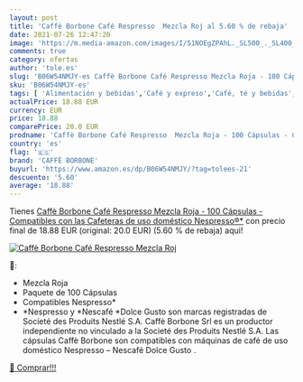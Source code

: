 ```yaml
---
layout: post
title: 'Caffè Borbone Café Respresso  Mezcla Roj al 5.60 % de rebaja'
date: 2021-07-26 12:47:20
image: 'https://m.media-amazon.com/images/I/51NOEgZPAhL._SL500_._SL400_.jpg'
comments: true
category: ofertas
author: 'tole.es'
slug: 'B06W54NMJY-es Caffè Borbone Café Respresso Mezcla Roja - 100 Cápsulas -...'
sku: 'B06W54NMJY-es'
tags: [ 'Alimentación y bebidas','Café y expreso','Café, té y bebidas','Cápsulas de café','caffè borbone','café', ]
actualPrice: 18.88 EUR
currency: EUR
price: 18.88
comparePrice: 20.0 EUR
prodname: 'Caffè Borbone Café Respresso  Mezcla Roja - 100 Cápsulas - Compatibles con las Cafeteras de uso doméstico Nespresso®*'
country: 'es'
flag: '🇪🇸'
brand: 'CAFFÈ BORBONE'
buyurl: 'https://www.amazon.es/dp/B06W54NMJY/?tag=tolees-21'
descuento: '5.60'
average: '18.88'
---
```


Tienes [Caffè Borbone Café Respresso  Mezcla Roja - 100 Cápsulas - Compatibles con las Cafeteras de uso doméstico Nespresso®*](https://www.amazon.es/dp/B06W54NMJY/?tag=tolees-21) con precio final de  18.88 EUR (original: 20.0 EUR) (5.60 %  de rebaja) aqui!

[![Caffè Borbone Café Respresso  Mezcla Roj](https://m.media-amazon.com/images/I/51NOEgZPAhL._SL500_._SL400_.jpg)](https://www.amazon.es/dp/B06W54NMJY/?tag=tolees-21)

🔎:

- Mezcla Roja
- Paquete de 100 Cápsulas
- Compatibles Nespresso*
- *Nespresso y *Nescafé *Dolce Gusto son marcas registradas de Societé des Produits Nestlé S.A. Caffè Borbone Srl es un productor independiente no vinculado a la Societé des Produits Nestlé S.A. Las cápsulas Caffè Borbone son compatibles con máquinas de café de uso doméstico Nespresso – Nescafé Dolce Gusto .

[🛒 Comprar!!!](https://www.amazon.es/dp/B06W54NMJY/?tag=tolees-21)

